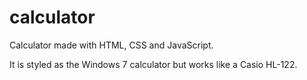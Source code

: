 # calculator
Calculator made with HTML, CSS and JavaScript.

It is styled as the Windows 7 calculator but works like a Casio HL-122.
